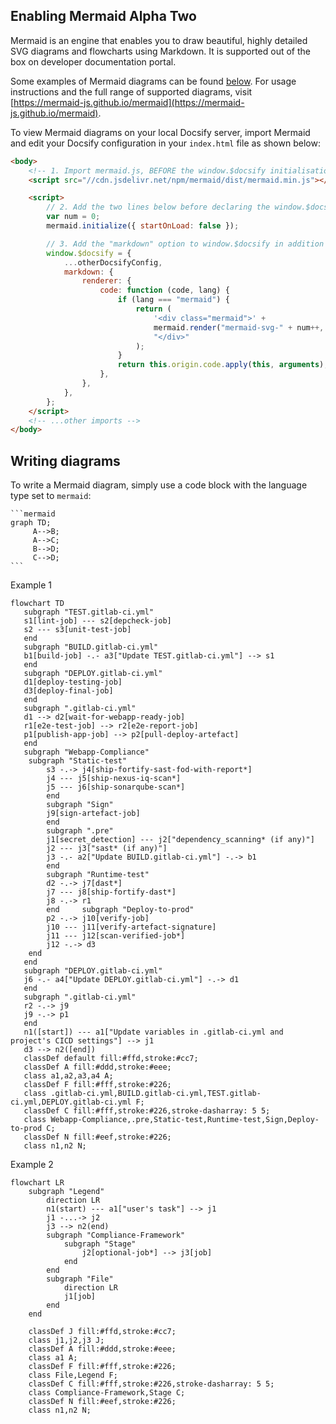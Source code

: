 ## Enabling Mermaid Alpha Two

Mermaid is an engine that enables you to draw beautiful, highly detailed SVG diagrams and flowcharts
using Markdown. It is supported out of the box on developer documentation portal.

Some examples of Mermaid diagrams can be found [below](#examples). For usage instructions
and the full range of supported diagrams,
visit [https://mermaid-js.github.io/mermaid](https://mermaid-js.github.io/mermaid).

To view Mermaid diagrams on your local Docsify server, import Mermaid
and edit your Docsify
configuration in your `index.html` file as shown below:

```html
<body>
	<!-- 1. Import mermaid.js, BEFORE the window.$docsify initialisation -->
	<script src="//cdn.jsdelivr.net/npm/mermaid/dist/mermaid.min.js"></script>

	<script>
		// 2. Add the two lines below before declaring the window.$docsify object:
		var num = 0;
		mermaid.initialize({ startOnLoad: false });

		// 3. Add the "markdown" option to window.$docsify in addition to the other config
		window.$docsify = {
			...otherDocsifyConfig,
			markdown: {
				renderer: {
					code: function (code, lang) {
						if (lang === "mermaid") {
							return (
								'<div class="mermaid">' +
								mermaid.render("mermaid-svg-" + num++, code) +
								"</div>"
							);
						}
						return this.origin.code.apply(this, arguments);
					},
				},
			},
		};
	</script>
	<!-- ...other imports -->
</body>
```

## Writing diagrams

To write a Mermaid diagram, simply use a code block with the language type set to `mermaid`:

````
```mermaid
graph TD;
	 A-->B;
	 A-->C;
	 B-->D;
	 C-->D;
```
````

Example 1

```mermaid
flowchart TD
   subgraph "TEST.gitlab-ci.yml"
   s1[lint-job] --- s2[depcheck-job]
   s2 --- s3[unit-test-job]
   end
   subgraph "BUILD.gitlab-ci.yml"
   b1[build-job] -.- a3["Update TEST.gitlab-ci.yml"] --> s1
   end
   subgraph "DEPLOY.gitlab-ci.yml"
   d1[deploy-testing-job]
   d3[deploy-final-job]
   end
   subgraph ".gitlab-ci.yml"
   d1 --> d2[wait-for-webapp-ready-job]
   r1[e2e-test-job] --> r2[e2e-report-job]
   p1[publish-app-job] --> p2[pull-deploy-artefact]
   end
   subgraph "Webapp-Compliance"
	subgraph "Static-test"
		s3 -.-> j4[ship-fortify-sast-fod-with-report*]
		j4 --- j5[ship-nexus-iq-scan*]
		j5 --- j6[ship-sonarqube-scan*]
		end
		subgraph "Sign"
		j9[sign-artefact-job]
		end
		subgraph ".pre"
		j1[secret_detection] --- j2["dependency_scanning* (if any)"]
		j2 --- j3["sast* (if any)"]
		j3 -.- a2["Update BUILD.gitlab-ci.yml"] -.-> b1
		end
		subgraph "Runtime-test"
		d2 -.-> j7[dast*]
		j7 --- j8[ship-fortify-dast*]
		j8 -.-> r1
		end     subgraph "Deploy-to-prod"
		p2 -.-> j10[verify-job]
		j10 --- j11[verify-artefact-signature]
		j11 --- j12[scan-verified-job*]
		j12 -.-> d3
	end
   end
   subgraph "DEPLOY.gitlab-ci.yml"
   j6 -.- a4["Update DEPLOY.gitlab-ci.yml"] -.-> d1
   end
   subgraph ".gitlab-ci.yml"
   r2 -.-> j9
   j9 -.-> p1
   end
   n1([start]) --- a1["Update variables in .gitlab-ci.yml and project's CICD settings"] --> j1
   d3 --> n2([end])
   classDef default fill:#ffd,stroke:#cc7;
   classDef A fill:#ddd,stroke:#eee;
   class a1,a2,a3,a4 A;
   classDef F fill:#fff,stroke:#226;
   class .gitlab-ci.yml,BUILD.gitlab-ci.yml,TEST.gitlab-ci.yml,DEPLOY.gitlab-ci.yml F;
   classDef C fill:#fff,stroke:#226,stroke-dasharray: 5 5;
   class Webapp-Compliance,.pre,Static-test,Runtime-test,Sign,Deploy-to-prod C;
   classDef N fill:#eef,stroke:#226;
   class n1,n2 N;
```

Example 2

```mermaid
flowchart LR
	subgraph "Legend"
		direction LR
		n1(start) --- a1["user's task"] --> j1
		j1 -...-> j2
		j3 --> n2(end)
		subgraph "Compliance-Framework"
			subgraph "Stage"
				j2[optional-job*] --> j3[job]
			end
		end
		subgraph "File"
			direction LR
			j1[job]
		end
	end

	classDef J fill:#ffd,stroke:#cc7;
	class j1,j2,j3 J;
	classDef A fill:#ddd,stroke:#eee;
	class a1 A;
	classDef F fill:#fff,stroke:#226;
	class File,Legend F;
	classDef C fill:#fff,stroke:#226,stroke-dasharray: 5 5;
	class Compliance-Framework,Stage C;
	classDef N fill:#eef,stroke:#226;
	class n1,n2 N;
```
